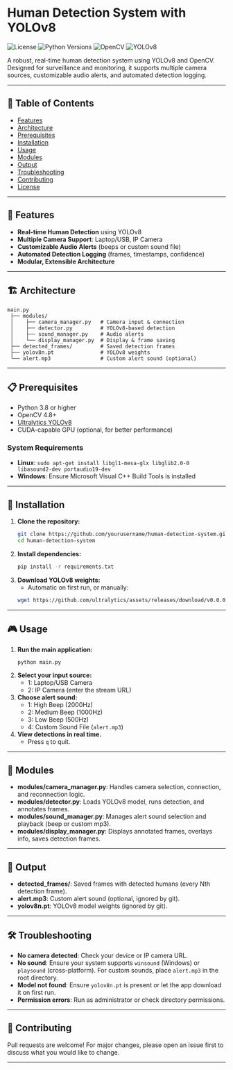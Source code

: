 # Human Detection System with YOLOv8

![License](https://img.shields.io/badge/license-MIT-blue.svg)
![Python Versions](https://img.shields.io/badge/python-3.8%2B-blue)
![OpenCV](https://img.shields.io/badge/OpenCV-4.8%2B-green)
![YOLOv8](https://img.shields.io/badge/YOLOv8-latest-green)

A robust, real-time human detection system using YOLOv8 and OpenCV. Designed for surveillance and monitoring, it supports multiple camera sources, customizable audio alerts, and automated detection logging.

---

## 📑 Table of Contents
- [Features](#features)
- [Architecture](#architecture)
- [Prerequisites](#prerequisites)
- [Installation](#installation)
- [Usage](#usage)
- [Modules](#modules)
- [Output](#output)
- [Troubleshooting](#troubleshooting)
- [Contributing](#contributing)
- [License](#license)

---

## 🚀 Features
- **Real-time Human Detection** using YOLOv8
- **Multiple Camera Support**: Laptop/USB, IP Camera
- **Customizable Audio Alerts** (beeps or custom sound file)
- **Automated Detection Logging** (frames, timestamps, confidence)
- **Modular, Extensible Architecture**

---

## 🏗️ Architecture
```
main.py
 ├── modules/
 │    ├── camera_manager.py   # Camera input & connection
 │    ├── detector.py         # YOLOv8-based detection
 │    ├── sound_manager.py    # Audio alerts
 │    └── display_manager.py  # Display & frame saving
 ├── detected_frames/         # Saved detection frames
 ├── yolov8n.pt               # YOLOv8 weights
 └── alert.mp3                # Custom alert sound (optional)
```

---

## 📋 Prerequisites
- Python 3.8 or higher
- OpenCV 4.8+
- [Ultralytics YOLOv8](https://github.com/ultralytics/ultralytics)
- CUDA-capable GPU (optional, for better performance)

### System Requirements
- **Linux**: `sudo apt-get install libgl1-mesa-glx libglib2.0-0 libasound2-dev portaudio19-dev`
- **Windows**: Ensure Microsoft Visual C++ Build Tools is installed

---

## 🔧 Installation
1. **Clone the repository:**
   ```bash
   git clone https://github.com/yourusername/human-detection-system.git
   cd human-detection-system
   ```
2. **Install dependencies:**
   ```bash
   pip install -r requirements.txt
   ```
3. **Download YOLOv8 weights:**
   - Automatic on first run, or manually:
   ```bash
   wget https://github.com/ultralytics/assets/releases/download/v0.0.0/yolov8n.pt
   ```

---

## 🎮 Usage
1. **Run the main application:**
   ```bash
   python main.py
   ```
2. **Select your input source:**
   - 1: Laptop/USB Camera
   - 2: IP Camera (enter the stream URL)
3. **Choose alert sound:**
   - 1: High Beep (2000Hz)
   - 2: Medium Beep (1000Hz)
   - 3: Low Beep (500Hz)
   - 4: Custom Sound File (`alert.mp3`)
4. **View detections in real time.**
   - Press `q` to quit.

---

## 🧩 Modules
- **modules/camera_manager.py**: Handles camera selection, connection, and reconnection logic.
- **modules/detector.py**: Loads YOLOv8 model, runs detection, and annotates frames.
- **modules/sound_manager.py**: Manages alert sound selection and playback (beep or custom mp3).
- **modules/display_manager.py**: Displays annotated frames, overlays info, saves detection frames.

---

## 📂 Output
- **detected_frames/**: Saved frames with detected humans (every Nth detection frame).
- **alert.mp3**: Custom alert sound (optional, ignored by git).
- **yolov8n.pt**: YOLOv8 model weights (ignored by git).

---

## 🛠️ Troubleshooting
- **No camera detected**: Check your device or IP camera URL.
- **No sound**: Ensure your system supports `winsound` (Windows) or `playsound` (cross-platform). For custom sounds, place `alert.mp3` in the root directory.
- **Model not found**: Ensure `yolov8n.pt` is present or let the app download it on first run.
- **Permission errors**: Run as administrator or check directory permissions.

---

## 🤝 Contributing
Pull requests are welcome! For major changes, please open an issue first to discuss what you would like to change.

---

